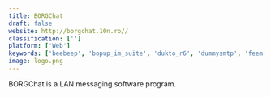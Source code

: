 ```yaml
---
title: BORGChat
draft: false 
website: http://borgchat.10n.ro//
classification: ['']
platform: ['Web']
keywords: ['beebeep', 'bopup_im_suite', 'dukto_r6', 'dummysmtp', 'feem', 'ip_messenger', 'isardvdi', 'kouchat', 'lan_messenger', 'mailhog', 'network_assistant', 'output_messenger', 'sum_-_secure_ultimate_messenger', 'secure_copy', 'simple_chat', 'smarsh_instant_messenger', 'softros_lan_messenger', 'winpopup_lan_messenger', 'jmessenger', 'qchat']
image: logo.png
---
```

BORGChat is a LAN messaging software program.